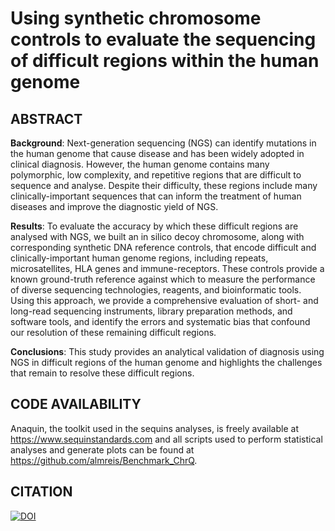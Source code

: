 # Using synthetic chromosome controls to evaluate the sequencing of difficult regions within the human genome

## ABSTRACT

  **Background**: Next-generation sequencing (NGS) can identify mutations in the human genome that cause disease and has been widely adopted in clinical diagnosis. However, the human genome contains many polymorphic, low complexity, and repetitive regions that are difficult to sequence and analyse. Despite their difficulty, these regions include many clinically-important sequences that can inform the treatment of human diseases and improve the diagnostic yield of NGS. 
  
  **Results**: To evaluate the accuracy by which these difficult regions are analysed with NGS, we built an in silico decoy chromosome, along with corresponding synthetic DNA reference controls, that encode difficult and clinically-important human genome regions, including repeats, microsatellites, HLA genes and immune-receptors. These controls provide a known ground-truth reference against which to measure the performance of diverse sequencing technologies, reagents, and bioinformatic tools. Using this approach, we provide a comprehensive evaluation of short- and long-read sequencing instruments, library preparation methods, and software tools, and identify the errors and systematic bias that confound our resolution of these remaining difficult regions. 
  
  **Conclusions**: This study provides an analytical validation of diagnosis using NGS in difficult regions of the human genome and highlights the challenges that remain to resolve these difficult regions.

## CODE AVAILABILITY

Anaquin, the toolkit used in the sequins analyses, is freely available at https://www.sequinstandards.com and all scripts used to perform statistical analyses and generate plots can be found at https://github.com/almreis/Benchmark_ChrQ.

## CITATION

[![DOI](https://zenodo.org/badge/391838009.svg)](https://zenodo.org/badge/latestdoi/391838009)
